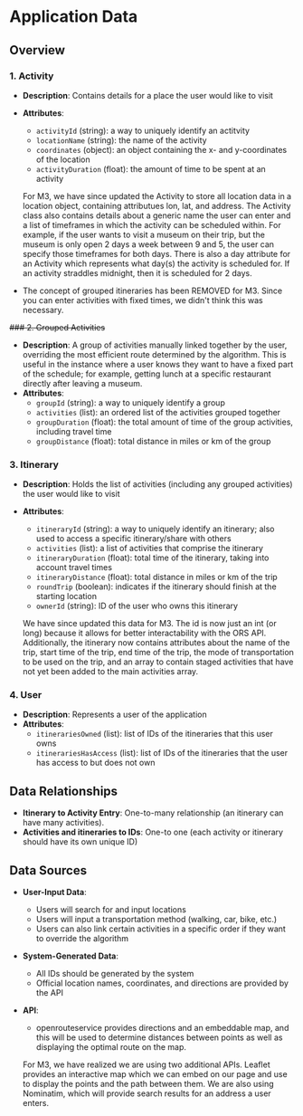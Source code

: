 # Application Data 

##  Overview

### 1. Activity

- **Description**: Contains details for a place the user would like to visit
- **Attributes**:
    - `activityId` (string): a way to uniquely identify an actitvity
    - `locationName` (string): the name of the activity
    - `coordinates` (object): an object containing the x- and y-coordinates of the location
    - `activityDuration` (float): the amount of time to be spent at an activity


    For M3, we have since updated the Activity to store all location data in a location object, containing attributues lon, lat, and address. The Activity class also contains details about a generic name the user can enter and a list of timeframes in which the activity can be scheduled within. For example, if the user wants to visit a museum on their trip, but the museum is only open 2 days a week between 9 and 5, the user can specify those timeframes for both days. There is also a day attribute for an Activity which represents what day(s) the activity is scheduled for. If an activity straddles midnight, then it is scheduled for 2 days.


- The concept of grouped itineraries has been REMOVED for M3. Since you can enter activities with fixed times, we didn't think this was necessary.

~~### 2. Grouped Activities~~

- **Description**: A group of activities manually linked together by the user, overriding the most efficient route determined by the algorithm. This is useful in the instance where a user knows they want to have a fixed part of the schedule; for example, getting lunch at a specific restaurant directly after leaving a museum.
- **Attributes**:
    - `groupId` (string): a way to uniquely identify a group
    - `activities` (list): an ordered list of the activities grouped together
    - `groupDuration` (float): the total amount of time of the group activities, including travel time
    - `groupDistance` (float): total distance in miles or km of the group



### 3. Itinerary

- **Description**: Holds the list of activities (including any grouped activities) the user would like to visit
- **Attributes**:
    - `itineraryId` (string): a way to uniquely identify an itinerary; also used to access a specific itinerary/share with others
    - `activities` (list): a list of activities that comprise the itinerary
    - `itineraryDuration` (float): total time of the itinerary, taking into account travel times
    - `itineraryDistance` (float): total distance in miles or km of the trip
    - `roundTrip` (boolean): indicates if the itinerary should finish at the starting location
    - `ownerId` (string): ID of the user who owns this itinerary


    We have since updated this data for M3. The id is now just an int (or long) because it allows for better interactability with the ORS API. Additionally, the itinerary now contains attributes about the name of the trip, start time of the trip, end time of the trip, the mode of transportation to be used on the trip, and an array to contain staged activities that have not yet been added to the main activities array.

### 4. User

- **Description**: Represents a user of the application
- **Attributes**:
    - `itinerariesOwned` (list): list of IDs of the itineraries that this user owns
    - `itinerariesHasAccess` (list): list of IDs of the itineraries that the user has access to but does not own
  

## Data Relationships

- **Itinerary to Activity Entry**: One-to-many relationship (an itinerary can have many activities).
- **Activities and itineraries to IDs**: One-to one (each activity or itinerary should have its own unique ID)

## Data Sources

- **User-Input Data**: 
    - Users will search for and input locations
    - Users will input a transportation method (walking, car, bike, etc.)
    - Users can also link certain activities in a specific order if they want to override the algorithm
- **System-Generated Data**: 
    - All IDs should be generated by the system
    - Official location names, coordinates, and directions are provided by the API
- **API**:
    - openrouteservice provides directions and an embeddable map, and this will be used to determine distances between points as well as displaying the optimal route on the map.
    
  For M3, we have realized we are using two additional APIs. Leaflet provides an interactive map which we can embed on our page and use to display the points and the path between them. We are also using Nominatim, which will provide search results for an address a user enters.
